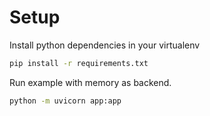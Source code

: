 # Setup

Install python dependencies in your virtualenv

```bash
pip install -r requirements.txt
```

Run example with memory as backend.

```bash
python -m uvicorn app:app
```